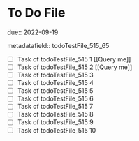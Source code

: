 # To Do File

due:: 2022-09-19

metadatafield:: todoTestFile_515_65

- [ ] Task of todoTestFile_515 1 [[Query me]]
- [ ] Task of todoTestFile_515 2 [[Query me]]
- [ ] Task of todoTestFile_515 3
- [ ] Task of todoTestFile_515 4
- [ ] Task of todoTestFile_515 5
- [ ] Task of todoTestFile_515 6
- [ ] Task of todoTestFile_515 7
- [ ] Task of todoTestFile_515 8
- [ ] Task of todoTestFile_515 9
- [ ] Task of todoTestFile_515 10